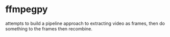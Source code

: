 # ffmpegpy
attempts to build a pipeline approach to extracting video as frames, then do something to the frames then recombine.
